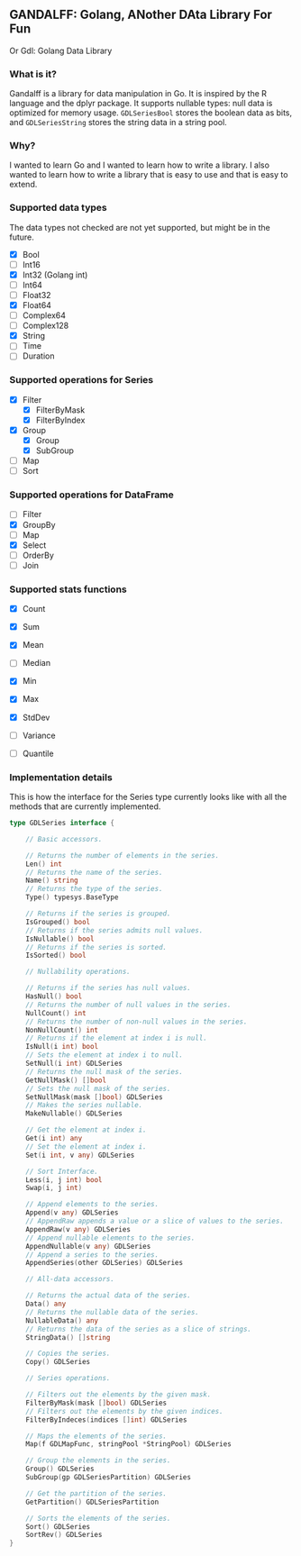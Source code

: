 ## GANDALFF: Golang, ANother DAta Library For Fun

Or Gdl: Golang Data Library

### What is it?

Gandalff is a library for data manipulation in Go. It is inspired by the R language and the dplyr package.
It supports nullable types: null data is optimized for memory usage.
`GDLSeriesBool` stores the boolean data as bits, and `GDLSeriesString` stores the string data in a string pool.

### Why?

I wanted to learn Go and I wanted to learn how to write a library. I also wanted to learn how to write a library that is easy to use and that is easy to extend.

### Supported data types

The data types not checked are not yet supported, but might be in the future.

- [x] Bool
- [ ] Int16
- [x] Int32 (Golang int)
- [ ] Int64
- [ ] Float32
- [x] Float64
- [ ] Complex64
- [ ] Complex128
- [x] String
- [ ] Time
- [ ] Duration

### Supported operations for Series

- [x] Filter
  - [x] FilterByMask
  - [x] FilterByIndex

- [x] Group
  - [x] Group
  - [x] SubGroup

- [ ] Map
- [ ] Sort

### Supported operations for DataFrame

- [ ] Filter
- [x] GroupBy
- [ ] Map
- [x] Select
- [ ] OrderBy
- [ ] Join

### Supported stats functions

- [x] Count
- [x] Sum
- [x] Mean
- [ ] Median
- [x] Min
- [x] Max
- [x] StdDev
- [ ] Variance
- [ ] Quantile


### Implementation details

This is how the interface for the Series type currently looks like
with all the methods that are currently implemented.

```go
type GDLSeries interface {

	// Basic accessors.

	// Returns the number of elements in the series.
	Len() int
	// Returns the name of the series.
	Name() string
	// Returns the type of the series.
	Type() typesys.BaseType

	// Returns if the series is grouped.
	IsGrouped() bool
	// Returns if the series admits null values.
	IsNullable() bool
	// Returns if the series is sorted.
	IsSorted() bool

	// Nullability operations.

	// Returns if the series has null values.
	HasNull() bool
	// Returns the number of null values in the series.
	NullCount() int
	// Returns the number of non-null values in the series.
	NonNullCount() int
	// Returns if the element at index i is null.
	IsNull(i int) bool
	// Sets the element at index i to null.
	SetNull(i int) GDLSeries
	// Returns the null mask of the series.
	GetNullMask() []bool
	// Sets the null mask of the series.
	SetNullMask(mask []bool) GDLSeries
	// Makes the series nullable.
	MakeNullable() GDLSeries

	// Get the element at index i.
	Get(i int) any
	// Set the element at index i.
	Set(i int, v any) GDLSeries

	// Sort Interface.
	Less(i, j int) bool
	Swap(i, j int)

	// Append elements to the series.
	Append(v any) GDLSeries
	// AppendRaw appends a value or a slice of values to the series.
	AppendRaw(v any) GDLSeries
	// Append nullable elements to the series.
	AppendNullable(v any) GDLSeries
	// Append a series to the series.
	AppendSeries(other GDLSeries) GDLSeries

	// All-data accessors.

	// Returns the actual data of the series.
	Data() any
	// Returns the nullable data of the series.
	NullableData() any
	// Returns the data of the series as a slice of strings.
	StringData() []string

	// Copies the series.
	Copy() GDLSeries

	// Series operations.

	// Filters out the elements by the given mask.
	FilterByMask(mask []bool) GDLSeries
	// Filters out the elements by the given indices.
	FilterByIndeces(indices []int) GDLSeries

	// Maps the elements of the series.
	Map(f GDLMapFunc, stringPool *StringPool) GDLSeries

	// Group the elements in the series.
	Group() GDLSeries
	SubGroup(gp GDLSeriesPartition) GDLSeries

	// Get the partition of the series.
	GetPartition() GDLSeriesPartition

	// Sorts the elements of the series.
	Sort() GDLSeries
	SortRev() GDLSeries
}
```
